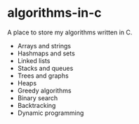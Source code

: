 # algorithms-in-c

A place to store my algorithms written in C.

- Arrays and strings
- Hashmaps and sets
- Linked lists
- Stacks and queues
- Trees and graphs
- Heaps
- Greedy algorithms
- Binary search
- Backtracking
- Dynamic programming
